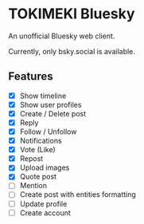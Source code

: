 # TOKIMEKI Bluesky

An unofficial Bluesky web client.

Currently, only bsky.social is available.

## Features

- [x] Show timeline
- [x] Show user profiles
- [x] Create / Delete post
- [x] Reply
- [x] Follow / Unfollow
- [x] Notifications
- [x] Vote (Like)
- [x] Repost
- [x] Upload images
- [x] Quote post
- [ ] Mention
- [ ] Create post with entities formatting
- [ ] Update profile
- [ ] Create account
